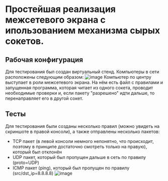 # Простейшая реализация межсетевого экрана с ипользованием механизма сырых сокетов.

Рабочая конфигурация
---
Для тестирования был создан виртуальный стенд. Компьютеры в сети расположены следующим образом:
![image](https://github.com/user-attachments/assets/86dff765-ccc7-4d33-9268-9a868717e58f)
Компьютер по центру выступает в роли межсетевого экрана. На нём есть файл с правилами и запущенная программа, которая читает из одного сокета, проводит необходимые проверки и, если пакету "разрешено" идти дальше, то перенаправляет его в другой сокет.

Тесты
---
Для тестирования были созданы несколько правил (можно увидеть на скриншоте в правой консоли), а также отправлены несколько пакетов:
- TCP пакет (в левой консоли немного непонятно, что происходит, поэтому в принципе достаточно смотреть только на правую), который был отклонён
- UDP пакет, который был пропущен дальше в сеть по правилу (proto=UDP)
- ICMP пакет (ping), который был пропущен по правилу (src/dst_ip=8.8.8.8)
![image](https://github.com/user-attachments/assets/538ff9ca-3445-49b7-b45f-0b31b7fa1977)

